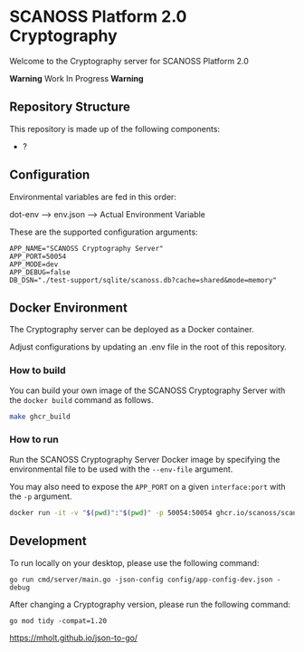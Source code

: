 # SCANOSS Platform 2.0 Cryptography
Welcome to the Cryptography server for SCANOSS Platform 2.0

**Warning** Work In Progress **Warning**

## Repository Structure
This repository is made up of the following components:
* ?

## Configuration

Environmental variables are fed in this order:

dot-env --> env.json -->  Actual Environment Variable

These are the supported configuration arguments:

```
APP_NAME="SCANOSS Cryptography Server"
APP_PORT=50054
APP_MODE=dev
APP_DEBUG=false
DB_DSN="./test-support/sqlite/scanoss.db?cache=shared&mode=memory"
```


## Docker Environment

The Cryptography server can be deployed as a Docker container.

Adjust configurations by updating an .env file in the root of this repository.


### How to build

You can build your own image of the SCANOSS Cryptography Server with the ```docker build``` command as follows.

```bash
make ghcr_build
```


### How to run

Run the SCANOSS Cryptography Server Docker image by specifying the environmental file to be used with the ```--env-file``` argument. 

You may also need to expose the ```APP_PORT``` on a given ```interface:port``` with the ```-p``` argument.

```bash
docker run -it -v "$(pwd)":"$(pwd)" -p 50054:50054 ghcr.io/scanoss/scanoss-cryptography-api -json-config $(pwd)/config/app-config-docker-local-dev.json -debug
```

## Development

To run locally on your desktop, please use the following command:

```shell
go run cmd/server/main.go -json-config config/app-config-dev.json -debug
```

After changing a Cryptography version, please run the following command:
```shell
go mod tidy -compat=1.20
```
https://mholt.github.io/json-to-go/
